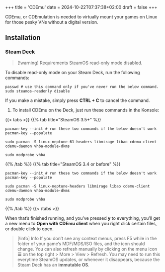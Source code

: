 +++
title = 'CDEmu'
date = 2024-10-22T07:37:38+02:00
draft = false
+++

CDEmu, or CDEmulation is needed to virtually mount your games on Linux for those pesky VNs without a digital version.

## Installation

### Steam Deck

> [!warning] Requirements
> SteamOS read-only mode disabled.

To disable read-only mode on your Steam Deck, run the following commands:

```
passwd # use this command only if you've never run the below command.
sudo steamos-readonly disable
```
If you make a mistake, simply press **CTRL + C** to cancel the command.

1. To install CDEmu on the Deck, just run these commands in the Konsole:

{{< tabs >}}
{{% tab title="SteamOS 3.5+" %}}
```
pacman-key --init # run these two commands if the below doesn't work
pacman-key --populate

sudo pacman -S linux-neptune-61-headers libmirage libao cdemu-client cdemu-daemon vhba-module-dkms

sudo modprobe vhba
```
{{% /tab %}}
{{% tab title="SteamOS 3.4 or before" %}}
```
pacman-key --init # run these two commands if the below doesn't work
pacman-key --populate

sudo pacman -S linux-neptune-headers libmirage libao cdemu-client cdemu-daemon vhba-module-dkms

sudo modprobe vhba
```
{{% /tab %}}
{{< /tabs >}}

When that’s finished running, and you’ve pressed **y** to everything, you’ll get a new menu to **Open with CDEmu client** when you right click certain files, or double click to open.

> [!info] Info
> If you don’t see any context menus, press F5 while in the folder of your game’s MDF/MDS/ISO files, and the icon should change.
> You can also refresh manually by clicking on the menu icon **☰** on the top right > More > View > Refresh.
> You may need to run this everytime SteamOS updates, or whenever it disappears, because the Steam Deck has an **immutable OS**.

